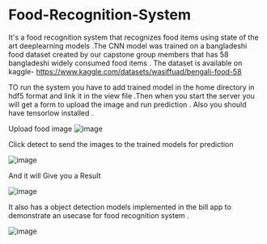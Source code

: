 # Food-Recognition-System

It's a food recognition system that recognizes food items using state of the art deeplearning models .The CNN model was trained on a bangladeshi food dataset created by our capstone group members that has 58 bangladeshi widely consumed food items . The dataset is available on kaggle- https://www.kaggle.com/datasets/wasiffuad/bengali-food-58

TO run the system you have to add trained model in the home directory in hdf5 format and link it in the view file .Then when you start the server you will get a form to upload the image and run prediction . Also you should have tensorlow installed .

Upload food image 
![image](https://github.com/Wasif-Fuad/Food-Recognition-System/assets/62903407/b1a5c180-7771-4fe8-a8a7-36009d9dec51)

Click detect to send the images to the trained models for prediction 


![image](https://github.com/Wasif-Fuad/Food-Recognition-System/assets/62903407/65fcfa49-8068-4ad7-ba0c-8da80bd700ea)

And it will Give you a Result 

![image](https://github.com/Wasif-Fuad/Food-Recognition-System/assets/62903407/f12d3207-f2e4-4a68-a6ce-ae0d51cfffa2)

It also has a object detection models implemented in the bill app to demonstrate an usecase for food recognition system . 

![image](https://github.com/Wasif-Fuad/Food-Recognition-System/assets/62903407/40ed4594-44a5-45d9-ac24-b731e8aabd90)






